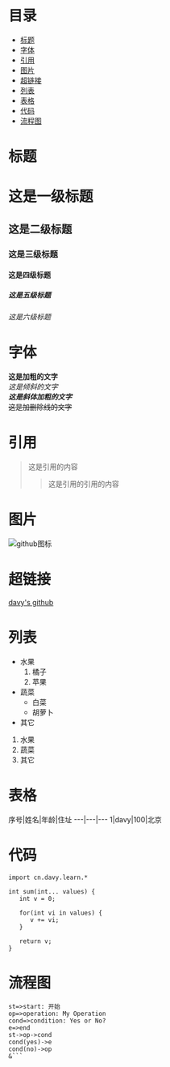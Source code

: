 # 目录
* <a href="#title">标题</a>
* <a href="#fontstyle">字体</a>
* <a href="#quote">引用</a>
* <a href="#pic">图片</a>
* <a href="#href">超链接</a>
* <a href="#list">列表</a>
* <a href="#table">表格</a>
* <a href="#code">代码</a>
* <a href="#flow">流程图</a>


# <a name="title">标题</a>
# 这是一级标题
## 这是二级标题
### 这是三级标题
#### 这是四级标题
##### 这是五级标题
###### 这是六级标题


# <a name="fontstyle">字体</a>
**这是加粗的文字**  
*这是倾斜的文字*  
***这是斜体加粗的文字***  
~~这是加删除线的文字~~


# <a name="quote">引用</a>
>这是引用的内容
>>这是引用的引用的内容


# <a name="pic">图片</a>
![github图标](https://timgsa.baidu.com/timg?image&quality=80&size=b9999_10000&sec=1589698907882&di=884512eb567550778ad1d282753abfd8&imgtype=0&src=http%3A%2F%2Fku.90sjimg.com%2Felement_origin_min_pic%2F00%2F86%2F40%2F1756eb4af1504bf.jpg "github")


# <a name="href">超链接</a>
[davy's github](https://github.com/davy0118/tools "davy's github")


# <a name="list">列表</a>
* 水果
   1. 橘子
   2. 苹果
* 蔬菜
   * 白菜
   * 胡萝卜
* 其它

1. 水果
2. 蔬菜
3. 其它


# <a name="table">表格</a>
序号|姓名|年龄|住址
---|---|---
1|davy|100|北京


# <a name="code">代码</a>
`import cn.davy.learn.*`
```
int sum(int... values) {
   int v = 0;

   for(int vi in values) {
      v += vi;
   }
   
   return v;
}
```


# <a name="flow">流程图</a>
```flow
st=>start: 开始
op=>operation: My Operation
cond=>condition: Yes or No?
e=>end
st->op->cond
cond(yes)->e
cond(no)->op
&```